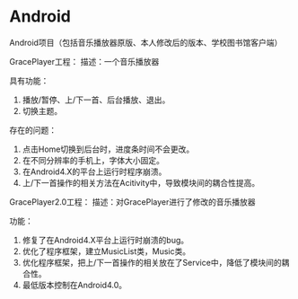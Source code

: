 Android
=======

Android项目（包括音乐播放器原版、本人修改后的版本、学校图书馆客户端）

GracePlayer工程：
描述：一个音乐播放器

具有功能：
1. 播放/暂停、上/下一首、后台播放、退出。
2. 切换主题。

存在的问题：
1. 点击Home切换到后台时，进度条时间不会更改。
2. 在不同分辨率的手机上，字体大小固定。
3. 在Android4.X的平台上运行时程序崩溃。
4. 上/下一首操作的相关方法在Acitivity中，导致模块间的耦合性提高。

GracePlayer2.0工程：
描述：对GracePlayer进行了修改的音乐播放器

功能：
1. 修复了在Android4.X平台上运行时崩溃的bug。
2. 优化了程序框架，建立MusicList类，Music类。
3. 优化程序框架，把上/下一首操作的相关放在了Service中，降低了模块间的耦合性。
4. 最低版本控制在Android4.0。




